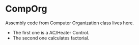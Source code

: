 # CompOrg
Assembly code from Computer Organization class lives here.
- The first one is a AC/Heater Control. 
- The second one calculates factorial.
